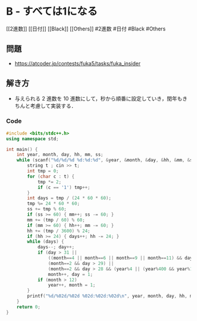 # B - すべては1になる
[[2進数]] [[日付]] [[Black]] [[Others]]
#2進数 #日付 #Black #Others 

## 問題
- https://atcoder.jp/contests/fuka5/tasks/fuka_insider

## 解き方
- 与えられる $2$ 進数を $10$ 進数にして，秒から順番に設定していき，閏年もきちんと考慮して実装する．

### Code
```c++
#include <bits/stdc++.h>
using namespace std;

int main() {
	int year, month, day, hh, mm, ss;
	while (scanf("%d/%d/%d %d:%d:%d", &year, &month, &day, &hh, &mm, &ss), year) {
		string t ; cin >> t;
		int tmp = 0;
		for (char c : t) {
			tmp *= 2;
			if (c == '1') tmp++;
		}
		int days = tmp / (24 * 60 * 60);
		tmp %= 24 * 60 * 60;
		ss += tmp % 60;
		if (ss >= 60) { mm++; ss -= 60; }
		mm += (tmp / 60) % 60;
		if (mm >= 60) { hh++; mm -= 60; }
		hh += (tmp / 3600) % 24;
		if (hh >= 24) { days++; hh -= 24; }
		while (days) {
			days--; day++;
			if (day > 31 ||
				((month==4 || month==6 || month==9 || month==11) && day > 30) ||
				(month==2 && day > 29) ||
				(month==2 && day > 28 && (year%4 || (year%400 && year%100==0))))
				month++, day = 1;
			if (month > 12)
				year++, month = 1;
		}
		printf("%d/%02d/%02d %02d:%02d:%02d\n", year, month, day, hh, mm, ss);
	}
	return 0;
}
```